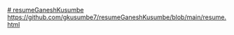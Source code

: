 [# resumeGaneshKusumbe
](https://github.com/gkusumbe7/resumeGaneshKusumbe/blob/main/resume.html)https://github.com/gkusumbe7/resumeGaneshKusumbe/blob/main/resume.html
